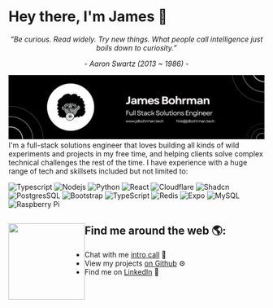 # Hey there, I'm James 👋

<p align="center"><i>“Be curious. Read widely. Try new things. What people call intelligence just boils down to curiosity.”</i></p>
<p align="center"><i>- Aaron Swartz (2013 ~ 1986) -</i></p>

<img src="./banner.png" alt="Portcullis Banner">
I'm a full-stack solutions engineer that loves building all kinds of wild experiments and projects in my free time, and helping clients solve complex technical challenges the rest of the time. I have experience with a huge range of tech and skillsets included but not limited to:

![Typescript](https://img.shields.io/badge/-Typescript-black?style=flat-square&logo=typescript)
![Nodejs](https://img.shields.io/badge/-Nodejs-black?style=flat-square&logo=Node.js)
![Python](https://img.shields.io/badge/-Rust-3776AB?style=flat&logo=rust)
![React](https://img.shields.io/badge/-React_Native-black?style=flat-square&logo=react)
![Cloudflare](https://img.shields.io/badge/Cloudflare-F38020?style=flat&logo=Cloudflare&logoColor=white)
![Shadcn](https://img.shields.io/badge/shadcn%2Fui-000?logo=shadcnui&logoColor=fff&style=for-the-badge)
![PostgresSQL](https://img.shields.io/badge/postgresql-4169e1?style=for-the-badge&logo=postgresql&logoColor=white)
![Bootstrap](https://img.shields.io/badge/-Bootstrap-563D7C?style=flat-square&logo=bootstrap)
![TypeScript](https://img.shields.io/badge/-TypeScript-007ACC?style=flat-square&logo=typescript)
![Redis](https://img.shields.io/badge/-Redis-black?style=flat-square&logo=Redis)
![Expo](https://img.shields.io/badge/Expo-000020?style=for-the-badge&logo=expo&logoColor=white)
![MySQL](https://img.shields.io/badge/-MySQL-black?style=flat-square&logo=mysql)
![Raspberry Pi](https://img.shields.io/badge/-Raspberry%20Pi-C51A4A?style=flat-square&logo=Raspberry-Pi)


## Find me around the web 🌎: <a href="https://www.runportcullis.co"><img align="left" width="150" height="150" src="https://img.logo.dev/runportcullis.co?token=pk_AX6mV41DR6SElOfHFwkQdA&retina=true"></a>
- Chat with me <a href="https://cal.com/jbohrman/30-min">intro call</a> 📆
- View my projects <a href="https://github.com/orgs/jdbohrman-tech/repositories">on Github</a> ⚙️
- Find me on <a href="https://www.linkedin.com/in/jdbohrman/">LinkedIn</a> 💼
